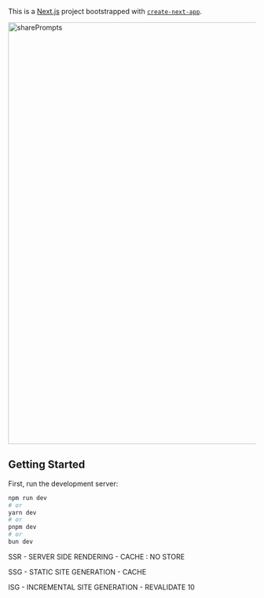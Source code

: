 This is a [Next.js](https://nextjs.org/) project bootstrapped with [`create-next-app`](https://github.com/vercel/next.js/tree/canary/packages/create-next-app).


<img width="860" alt="sharePrompts" src="https://github.com/s2ahil/promptShare/assets/101473078/65778eae-3845-4e08-b5f0-ccc756bff7c3">


## Getting Started

First, run the development server:

```bash
npm run dev
# or
yarn dev
# or
pnpm dev
# or
bun dev
```

SSR - SERVER SIDE RENDERING - CACHE : NO STORE 

SSG - STATIC SITE GENERATION -  CACHE 

ISG - INCREMENTAL SITE GENERATION  - REVALIDATE 10
